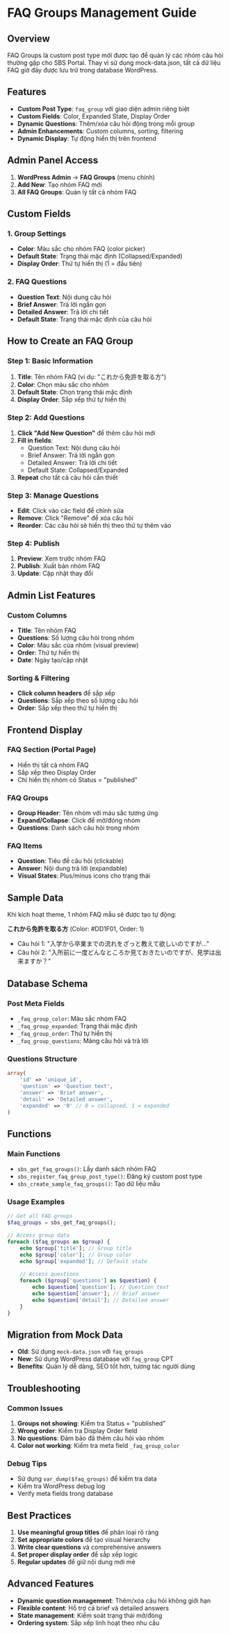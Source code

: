 # FAQ Groups Management Guide

## Overview
FAQ Groups là custom post type mới được tạo để quản lý các nhóm câu hỏi thường gặp cho SBS Portal. Thay vì sử dụng mock-data.json, tất cả dữ liệu FAQ giờ đây được lưu trữ trong database WordPress.

## Features
- **Custom Post Type**: `faq_group` với giao diện admin riêng biệt
- **Custom Fields**: Color, Expanded State, Display Order
- **Dynamic Questions**: Thêm/xóa câu hỏi động trong mỗi group
- **Admin Enhancements**: Custom columns, sorting, filtering
- **Dynamic Display**: Tự động hiển thị trên frontend

## Admin Panel Access
1. **WordPress Admin** → **FAQ Groups** (menu chính)
2. **Add New**: Tạo nhóm FAQ mới
3. **All FAQ Groups**: Quản lý tất cả nhóm FAQ

## Custom Fields

### 1. Group Settings
- **Color**: Màu sắc cho nhóm FAQ (color picker)
- **Default State**: Trạng thái mặc định (Collapsed/Expanded)
- **Display Order**: Thứ tự hiển thị (1 = đầu tiên)

### 2. FAQ Questions
- **Question Text**: Nội dung câu hỏi
- **Brief Answer**: Trả lời ngắn gọn
- **Detailed Answer**: Trả lời chi tiết
- **Default State**: Trạng thái mặc định của câu hỏi

## How to Create an FAQ Group

### Step 1: Basic Information
1. **Title**: Tên nhóm FAQ (ví dụ: "これから免許を取る方")
2. **Color**: Chọn màu sắc cho nhóm
3. **Default State**: Chọn trạng thái mặc định
4. **Display Order**: Sắp xếp thứ tự hiển thị

### Step 2: Add Questions
1. **Click "Add New Question"** để thêm câu hỏi mới
2. **Fill in fields**:
   - Question Text: Nội dung câu hỏi
   - Brief Answer: Trả lời ngắn gọn
   - Detailed Answer: Trả lời chi tiết
   - Default State: Collapsed/Expanded
3. **Repeat** cho tất cả câu hỏi cần thiết

### Step 3: Manage Questions
- **Edit**: Click vào các field để chỉnh sửa
- **Remove**: Click "Remove" để xóa câu hỏi
- **Reorder**: Các câu hỏi sẽ hiển thị theo thứ tự thêm vào

### Step 4: Publish
1. **Preview**: Xem trước nhóm FAQ
2. **Publish**: Xuất bản nhóm FAQ
3. **Update**: Cập nhật thay đổi

## Admin List Features

### Custom Columns
- **Title**: Tên nhóm FAQ
- **Questions**: Số lượng câu hỏi trong nhóm
- **Color**: Màu sắc của nhóm (visual preview)
- **Order**: Thứ tự hiển thị
- **Date**: Ngày tạo/cập nhật

### Sorting & Filtering
- **Click column headers** để sắp xếp
- **Questions**: Sắp xếp theo số lượng câu hỏi
- **Order**: Sắp xếp theo thứ tự hiển thị

## Frontend Display

### FAQ Section (Portal Page)
- Hiển thị tất cả nhóm FAQ
- Sắp xếp theo Display Order
- Chỉ hiển thị nhóm có Status = "published"

### FAQ Groups
- **Group Header**: Tên nhóm với màu sắc tương ứng
- **Expand/Collapse**: Click để mở/đóng nhóm
- **Questions**: Danh sách câu hỏi trong nhóm

### FAQ Items
- **Question**: Tiêu đề câu hỏi (clickable)
- **Answer**: Nội dung trả lời (expandable)
- **Visual States**: Plus/minus icons cho trạng thái

## Sample Data
Khi kích hoạt theme, 1 nhóm FAQ mẫu sẽ được tạo tự động:

**これから免許を取る方** (Color: #DD1F01, Order: 1)
- Câu hỏi 1: "入学から卒業までの流れをざっと教えて欲しいのですが…"
- Câu hỏi 2: "入所前に一度どんなところか見ておきたいのですが、見学は出来ますか？"

## Database Schema

### Post Meta Fields
- `_faq_group_color`: Màu sắc nhóm FAQ
- `_faq_group_expanded`: Trạng thái mặc định
- `_faq_group_order`: Thứ tự hiển thị
- `_faq_group_questions`: Mảng câu hỏi và trả lời

### Questions Structure
```php
array(
    'id' => 'unique_id',
    'question' => 'Question text',
    'answer' => 'Brief answer',
    'detail' => 'Detailed answer',
    'expanded' => '0' // 0 = collapsed, 1 = expanded
)
```

## Functions

### Main Functions
- `sbs_get_faq_groups()`: Lấy danh sách nhóm FAQ
- `sbs_register_faq_group_post_type()`: Đăng ký custom post type
- `sbs_create_sample_faq_groups()`: Tạo dữ liệu mẫu

### Usage Examples
```php
// Get all FAQ groups
$faq_groups = sbs_get_faq_groups();

// Access group data
foreach ($faq_groups as $group) {
    echo $group['title']; // Group title
    echo $group['color']; // Group color
    echo $group['expanded']; // Default state
    
    // Access questions
    foreach ($group['questions'] as $question) {
        echo $question['question']; // Question text
        echo $question['answer']; // Brief answer
        echo $question['detail']; // Detailed answer
    }
}
```

## Migration from Mock Data
- **Old**: Sử dụng `mock-data.json` với `faq_groups`
- **New**: Sử dụng WordPress database với `faq_group` CPT
- **Benefits**: Quản lý dễ dàng, SEO tốt hơn, tương tác người dùng

## Troubleshooting

### Common Issues
1. **Groups not showing**: Kiểm tra Status = "published"
2. **Wrong order**: Kiểm tra Display Order field
3. **No questions**: Đảm bảo đã thêm câu hỏi vào nhóm
4. **Color not working**: Kiểm tra meta field `_faq_group_color`

### Debug Tips
- Sử dụng `var_dump($faq_groups)` để kiểm tra data
- Kiểm tra WordPress debug log
- Verify meta fields trong database

## Best Practices
1. **Use meaningful group titles** để phân loại rõ ràng
2. **Set appropriate colors** để tạo visual hierarchy
3. **Write clear questions** và comprehensive answers
4. **Set proper display order** để sắp xếp logic
5. **Regular updates** để giữ nội dung mới mẻ

## Advanced Features
- **Dynamic question management**: Thêm/xóa câu hỏi không giới hạn
- **Flexible content**: Hỗ trợ cả brief và detailed answers
- **State management**: Kiểm soát trạng thái mở/đóng
- **Ordering system**: Sắp xếp linh hoạt theo nhu cầu
